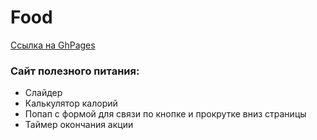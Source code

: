 # Food
[Ссылка на GhPages](https://m4rkelus.github.io/Food/ "Ссылка на GhPages")

### Сайт полезного питания:
- Слайдер
- Калькулятор калорий
- Попап с формой для связи по кнопке и прокрутке вниз страницы
- Таймер окончания акции
